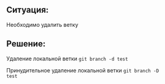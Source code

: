 Ситуация:
-------------
Необходимо удалить ветку

Решение:
-------------
Удаление локальной ветки
<code>git branch -d test</code>


Принудительное удаление локальной ветки
<code>git branch -D test</code>